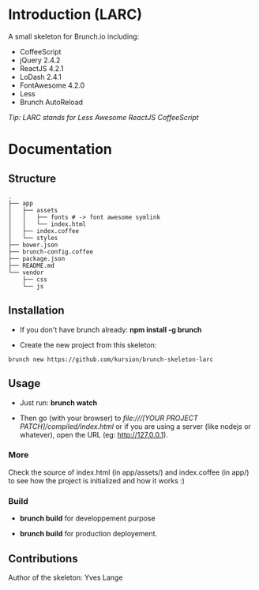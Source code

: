 # Introduction (LARC)

A small skeleton for Brunch.io including:

- CoffeeScript
- jQuery 2.4.2
- ReactJS 4.2.1
- LoDash 2.4.1
- FontAwesome 4.2.0
- Less
- Brunch AutoReload

*Tip: LARC stands for Less Awesome ReactJS CoffeeScript*

# Documentation

## Structure
```
.
├── app
│   ├── assets
│   │   ├── fonts # -> font awesome symlink
│   │   └── index.html
│   ├── index.coffee
│   └── styles
├── bower.json
├── brunch-config.coffee
├── package.json
├── README.md
└── vendor
    ├── css
    └── js
```
## Installation

- If you don't have brunch already: **npm install -g brunch**

- Create the new project from this skeleton:
```
brunch new https://github.com/kursion/brunch-skeleton-larc
```

## Usage


- Just run: **brunch watch**

- Then go (with your browser) to *file:///[YOUR PROJECT PATCH]/compiled/index.html* or if you are using a server (like nodejs or whatever), open the URL (eg: http://127.0.0.1).

### More

Check the source of index.html (in app/assets/) and index.coffee (in app/) to see how the project is initialized and how it works :)

### Build

- **brunch build** for developpement purpose

- **brunch build** for production deployement.

## Contributions
Author of the skeleton: Yves Lange

